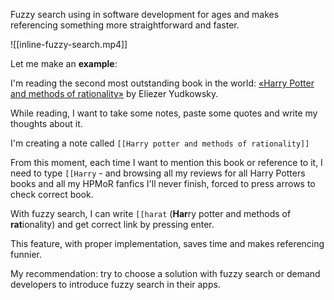 Fuzzy search using in software development for ages and makes referencing something more straightforward and faster. 

![[inline-fuzzy-search.mp4]]

Let me make an **example**:

I'm reading the second most outstanding book in the world: [«Harry Potter and methods of rationality»](http://www.hpmor.com) by Eliezer Yudkowsky.

While reading, I want to take some notes, paste some quotes and write my thoughts about it. 

I'm creating a note called `[[Harry potter and methods of rationality]]` 

From this moment, each time I want to mention this book or reference to it, I need to type `[[Harry` - and browsing all my reviews for all Harry Potters books and all my HPMoR fanfics I'll never finish, forced to press arrows to check correct book. 

With fuzzy search, I can write `[[harat` (**Har**ry potter and methods of **rat**ionality) and get correct link by pressing enter. 


This feature, with proper implementation, saves time and makes referencing funnier. 

My recommendation: try to choose a solution with fuzzy search or demand developers to introduce fuzzy search in their apps. 